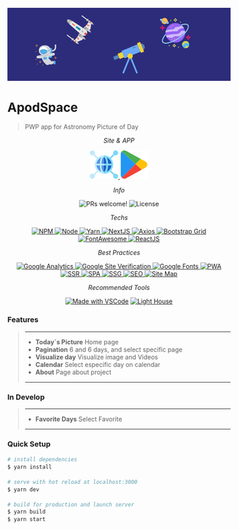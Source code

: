 ![Banner for ApodSpace](https://github.com/maccali/Apod/blob/master/.github/banner.png)

# ApodSpace

> PWP app for Astronomy Picture of Day

<p align="center">
  <i>Site & APP</i>
</p>

<p align="center">
 <a href="https://apod.pictu.one" target="_blank">
  <img alt="Veja o Site" src="https://github.com/maccali/Apod/blob/master/.github/site.png" />
  </a>
 <a href="https://play.google.com/store/apps/details?id=one.pictu.apod.twa&hl=pt_BR&gl=US" target="_blank">
  <img alt="Veja o App" src="https://github.com/maccali/Apod/blob/master/.github/google-play.png">
  </a>
</p>

<p align="center">
  <i>Info</i>
</p>
<p align="center">
  <img alt="PRs welcome!" src="https://img.shields.io/static/v1?label=PRs&message=welcome&color=7159c1&labelColor=000000&style=flat-square" />
  <img alt="License" src="https://img.shields.io/static/v1?label=license&message=MIT&color=7159c1&labelColor=000000&style=flat-square">
</p>

<p align="center">
  <i>Techs</i>
</p>

<p align="center">
  <a href="https://www.npmjs.com" target="_blank">
    <img alt="NPM" src="https://img.shields.io/badge/npm-v6.12.1-0.svg?style=flat-square&labelColor=000000">
  </a>
  <a href="https://nodejs.org/en/" target="_blank">
    <img alt="Node" src="https://img.shields.io/badge/node-12.13.1-0.svg?style=flat-square&labelColor=000000">
  </a>
  <a href="https://yarnpkg.com" target="_blank">
    <img alt="Yarn" src="https://img.shields.io/badge/Yarn-1.22.4-0.svg?style=flat-square&color=2c8ebb&labelColor=000000">
  </a>
  <a href="https://nextjs.org" target="_blank">
    <img alt="NextJS" src="https://img.shields.io/badge/NextJS-9.3.4.x-0.svg?style=flat-square&color=6191ff&labelColor=000000">
  </a>
  <a href="https://github.com/axios/axios" target="_blank">
    <img alt="Axios" src="https://img.shields.io/badge/Axios-0.19.2-0.svg?style=flat-square&color=1f7cb1&labelColor=000000">
  </a>
  <a href="https://getbootstrap.com" target="_blank">
    <img alt="Bootstrap Grid" src="https://img.shields.io/badge/Bootstrap Grid-4.4.1-0.svg?style=flat-square&color=563d7c&labelColor=000000">
  </a>
  <a href="https://fontawesome.com" target="_blank">
    <img alt="FontAwesome" src="https://img.shields.io/badge/Font Awesome-5.13.0-0.svg?style=flat-square&color=228ae6&labelColor=000000">
  </a>
  <a href="https://reactjs.org">
    <img alt="ReactJS" src="https://img.shields.io/badge/ReactJS-16.13.1-0.svg?style=flat-square&color=00d8ff&labelColor=000000">
  </a>
</p>

<p align="center">
  <i>Best Practices</i>
</p>
<p align="center">
  <a href="https://accounts.google.com/" target="_blank">
    <img alt="Google Analytics" src="https://img.shields.io/badge/Google-Analytics-0.svg?style=flat-square&color=f27904&labelColor=000000" />
  </a>
  <a href="https://support.google.com/webmasters/answer/9008080?hl=pt-BR" target="_blank">
    <img alt="Google Site Verification" src="https://img.shields.io/badge/Google-Site Verification-0.svg?style=flat-square&color=f36&labelColor=000000" />
  </a>
  <a href="https://fonts.google.com" target="_blank">
    <img alt="Google Fonts" src="https://img.shields.io/badge/Google-Fonts-0.svg?style=flat-square&color=ff5252&labelColor=000000" />
  </a>
  <a href="https://developer.mozilla.org/en-US/docs/Web/Progressive_web_apps/" target="_blank">
    <img alt="PWA" src="https://img.shields.io/badge/PWA--0.svg?style=flat-square&color=5a0fc8&labelColor=000000">
  </a>
  <a href="https://alligator.io/vuejs/server-side-rendering-with-nuxtjs/" target="_blank">
    <img alt="SSR" src="https://img.shields.io/badge/Server Side-Rendering-0.svg?style=flat-square&color=007ac0&labelColor=000000">
  </a>
  <a href="https://en.wikipedia.org/wiki/Single-page_application" target="_blank">
    <img alt="SPA" src="https://img.shields.io/badge/Single Page-Application-0.svg?style=flat-square&color=f3c963&labelColor=000000">
  </a>
  <a href="https://en.wikipedia.org/wiki/Single-page_application" target="_blank">
    <img alt="SSG" src="https://img.shields.io/badge/Static Site-Generation-0.svg?style=flat-square&color=96251e&labelColor=000000">
  </a>
  <a href="https://en.wikipedia.org/wiki/Search_engine_optimization" target="_blank">
    <img alt="SEO" src="https://img.shields.io/badge/SEO-0.svg?style=flat-square&color=0082f0&labelColor=000000">
  </a>
  <a href="https://en.wikipedia.org/wiki/Site_map" target="_blank">
    <img alt="Site Map" src="https://img.shields.io/badge/Site-Map-0.svg?style=flat-square&color=c1baa0&labelColor=000000">
  </a>
</p>

<p align="center">
  <i>Recommended Tools</i>
</p>
<p align="center">
  <a href="https://code.visualstudio.com/" target="_blank"><img alt="Made with VSCode" src="https://img.shields.io/badge/Made%20with-VSCode-1f425f.svg?style=flat-square"></a>
  <a href="https://developers.google.com/web/tools/lighthouse" target="_blank"><img alt="Light House" src="https://img.shields.io/badge/Light-House-0.svg?style=flat-square&color=e95632&labelColor=000000"></a>

</p>

### Features

> ---
>
> - <b>Today`s Picture</b> Home page
> - <b>Pagination</b> 6 and 6 days, and select specific page
> - <b>Visualize day</b> Visualize image and Videos
> - <b>Calendar</b> Select especific day on calendar
> - <b>About</b> Page about project
>
> ---

### In Develop

> ---
>
> - <b>Favorite Days</b> Select Favorite
>
> ---

### Quick Setup

```bash
# install dependencies
$ yarn install

# serve with hot reload at localhost:3000
$ yarn dev

# build for production and launch server
$ yarn build
$ yarn start
```
